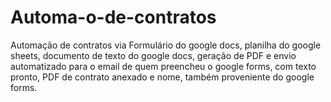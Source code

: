 # Automa-o-de-contratos
Automação de contratos via Formulário do google docs, planilha do google sheets, documento de texto do google docs, geração de PDF e envio automatizado para o email de quem preencheu o google forms, com texto pronto, PDF de contrato anexado e nome, também proveniente do google forms.
